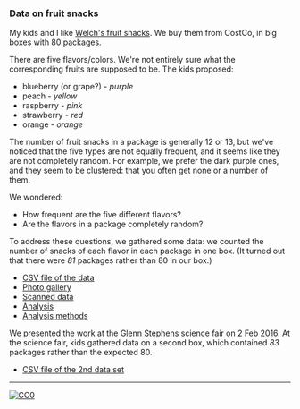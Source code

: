 ### Data on fruit snacks

My kids and I like
[Welch's fruit snacks](http://www.welchsfruitsnacks.com/). We buy them
from CostCo, in big boxes with 80 packages.

There are five flavors/colors. We're not entirely sure what the
corresponding fruits are supposed to be. The kids proposed:

- blueberry (or grape?) - _purple_
- peach - _yellow_
- raspberry - _pink_
- strawberry - _red_
- orange - _orange_

The number of fruit snacks in a package is generally 12 or 13, but
we've noticed that the five types are not equally frequent, and it
seems like they are not completely random.  For example, we prefer the
dark purple ones, and they seem to be clustered: that you often get
none or a number of them.

We wondered:

- How frequent are the five different flavors?
- Are the flavors in a package completely random?

To address these questions, we gathered some data: we counted the
number of snacks of each flavor in each package in one box. (It turned
out that there were _81_ packages rather than 80 in our box.)

- [CSV file of the data](Data/fruit_snacks.csv)
- [Photo gallery](PhotoGallery.md)
- [Scanned data](http://kbroman.org/FruitSnacks/assets/fruit_snacks_scanned.pdf)
- [Analysis](http://kbroman.org/FruitSnacks/assets/fruit_snacks.html)
- [Analysis methods](http://kbroman.org/FruitSnacks/assets/fruit_snacks_methods.html)

We presented the work at the
[Glenn Stephens](https://stephens.madison.k12.wi.us/) science fair on 2
Feb 2016. At the science fair, kids gathered data on a second box,
which contained _83_ packages rather than the expected 80.

- [CSV file of the 2nd data set](Data/fruit_snacks_box2.csv)


---

[![CC0](http://i.creativecommons.org/p/zero/1.0/88x31.png)](http://creativecommons.org/publicdomain/zero/1.0/)
